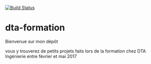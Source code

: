 [![Build Status](http://ns377570.ip-5-196-89.eu:8080/job/tanguy-pizzeria-build/badge/icon)](http://ns377570.ip-5-196-89.eu:8080/job/tanguy-pizzeria-build/)

# dta-formation

Bienvenue sur mon dépôt

vous y trouverez de petits projets faits lors de la formation chez DTA Ingénierie entre février et mai 2017
